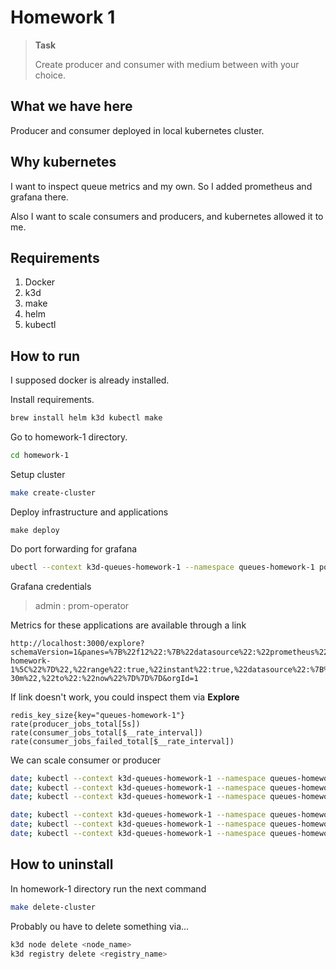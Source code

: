 # Homework 1

> **Task**
> 
> Create producer and consumer with medium between with your choice.


## What we have here

Producer and consumer deployed in local kubernetes cluster. 

## Why kubernetes
I want to inspect queue metrics and my own. So I added prometheus and grafana there.

Also I want to scale consumers and producers, and kubernetes allowed it to me. 


## Requirements
1. Docker
2. k3d
3. make
4. helm
5. kubectl

## How to run
I supposed docker is already installed.

Install requirements. 
```bash
brew install helm k3d kubectl make
```

Go to homework-1 directory.
```bash
cd homework-1
```

Setup cluster
```bash
make create-cluster
```

Deploy infrastructure and applications
```
make deploy
```

Do port forwarding for grafana
```bash
ubectl --context k3d-queues-homework-1 --namespace queues-homework-1 port-forward svc/prometheus-grafana 3000:80
```

Grafana credentials
> admin : prom-operator

Metrics for these applications are available through a link
```
http://localhost:3000/explore?schemaVersion=1&panes=%7B%22f12%22:%7B%22datasource%22:%22prometheus%22,%22queries%22:%5B%7B%22refId%22:%22A%22,%22expr%22:%22redis_key_size%7Bkey%3D%5C%22queues-homework-1%5C%22%7D%22,%22range%22:true,%22instant%22:true,%22datasource%22:%7B%22type%22:%22prometheus%22,%22uid%22:%22prometheus%22%7D,%22editorMode%22:%22code%22,%22legendFormat%22:%22__auto%22%7D,%7B%22refId%22:%22B%22,%22expr%22:%22rate%28producer_jobs_total%5B5s%5D%29%22,%22range%22:true,%22instant%22:true,%22datasource%22:%7B%22type%22:%22prometheus%22,%22uid%22:%22prometheus%22%7D,%22editorMode%22:%22code%22,%22legendFormat%22:%22__auto%22%7D,%7B%22refId%22:%22C%22,%22expr%22:%22rate%28consumer_jobs_total%5B$__rate_interval%5D%29%22,%22range%22:true,%22instant%22:true,%22datasource%22:%7B%22type%22:%22prometheus%22,%22uid%22:%22prometheus%22%7D,%22editorMode%22:%22code%22,%22legendFormat%22:%22__auto%22%7D,%7B%22refId%22:%22D%22,%22expr%22:%22rate%28consumer_jobs_failed_total%5B$__rate_interval%5D%29%22,%22range%22:true,%22instant%22:true,%22datasource%22:%7B%22type%22:%22prometheus%22,%22uid%22:%22prometheus%22%7D,%22editorMode%22:%22code%22,%22legendFormat%22:%22__auto%22,%22hide%22:false%7D%5D,%22range%22:%7B%22from%22:%22now-30m%22,%22to%22:%22now%22%7D%7D%7D&orgId=1
```

If link doesn't work, you could inspect them via **Explore**
```
redis_key_size{key="queues-homework-1"}
rate(producer_jobs_total[5s])
rate(consumer_jobs_total[$__rate_interval])
rate(consumer_jobs_failed_total[$__rate_interval])
```

We can scale consumer or producer 
```bash
date; kubectl --context k3d-queues-homework-1 --namespace queues-homework-1 scale deployment producer --replicas 30
date; kubectl --context k3d-queues-homework-1 --namespace queues-homework-1 scale deployment producer --replicas 1
date; kubectl --context k3d-queues-homework-1 --namespace queues-homework-1 scale deployment producer --replicas 0

date; kubectl --context k3d-queues-homework-1 --namespace queues-homework-1 scale deployment consumer --replicas 30
date; kubectl --context k3d-queues-homework-1 --namespace queues-homework-1 scale deployment consumer --replicas 1
date; kubectl --context k3d-queues-homework-1 --namespace queues-homework-1 scale deployment consumer --replicas 0
```

## How to uninstall
In homework-1 directory run the next command
```bash
make delete-cluster
```

Probably ou have to delete something via...
```bash
k3d node delete <node_name>
k3d registry delete <registry_name>
```



